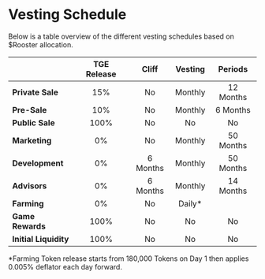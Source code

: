 # Vesting Schedule

Below is a table overview of the different vesting schedules based on $Rooster allocation.

|                       | **TGE Release** | **Cliff** | **Vesting** | **Periods** |
| --------------------- | :-------------: | :-------: | :---------: | :---------: |
| **Private Sale**      |       15%       |     No    |   Monthly   |  12 Months  |
| **Pre-Sale**          |       10%       |     No    |   Monthly   |   6 Months  |
| **Public Sale**       |       100%      |     No    |      No     |      No     |
| **Marketing**         |        0%       |     No    |   Monthly   |  50 Months  |
| **Development**       |        0%       |  6 Months |   Monthly   |  50 Months  |
| **Advisors**          |        0%       |  6 Months |   Monthly   |  14 Months  |
| **Farming**           |        0%       |     No    |   Daily\*   |             |
| **Game Rewards**      |       100%      |     No    |      No     |      No     |
| **Initial Liquidity** |       100%      |     No    |      No     |      No     |

\*Farming Token release starts from 180,000 Tokens on Day 1 then applies 0.005% deflator each day forward.
